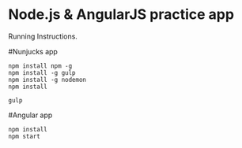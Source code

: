 # Node.js & AngularJS practice app

Running Instructions.

#Nunjucks app

```
npm install npm -g
npm install -g gulp
npm install -g nodemon
npm install

gulp       
```

#Angular app

```
npm install
npm start
```

